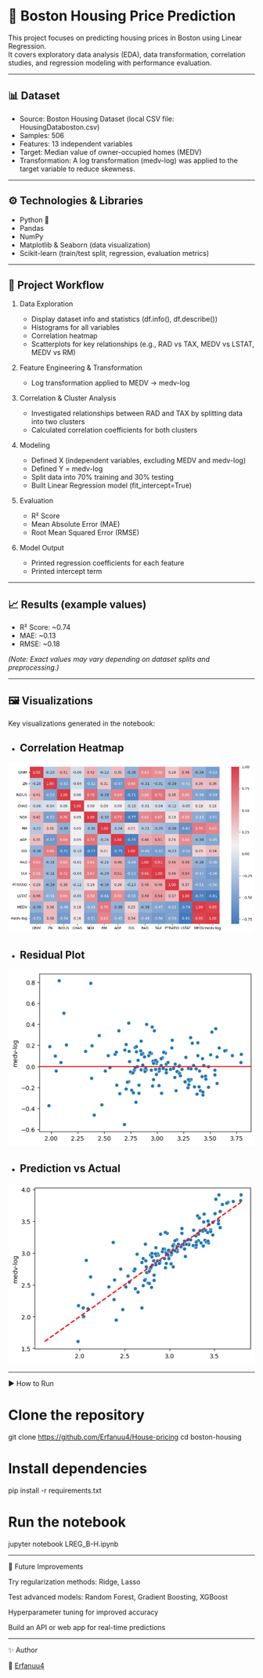 # 🏡 Boston Housing Price Prediction  

This project focuses on predicting housing prices in Boston using Linear Regression.  
It covers exploratory data analysis (EDA), data transformation, correlation studies, and regression modeling with performance evaluation.  

---

## 📊 Dataset
- Source: Boston Housing Dataset (local CSV file: HousingDataboston.csv)  
- Samples: 506  
- Features: 13 independent variables  
- Target: Median value of owner-occupied homes (MEDV)  
- Transformation: A log transformation (medv-log) was applied to the target variable to reduce skewness.  

---

## ⚙️ Technologies & Libraries
- Python 🐍  
- Pandas  
- NumPy  
- Matplotlib & Seaborn (data visualization)  
- Scikit-learn (train/test split, regression, evaluation metrics)  

---

## 🚀 Project Workflow
1. Data Exploration  
   - Display dataset info and statistics (df.info(), df.describe())  
   - Histograms for all variables  
   - Correlation heatmap  
   - Scatterplots for key relationships (e.g., RAD vs TAX, MEDV vs LSTAT, MEDV vs RM)  

2. Feature Engineering & Transformation  
   - Log transformation applied to MEDV → medv-log  

3. Correlation & Cluster Analysis  
   - Investigated relationships between RAD and TAX by splitting data into two clusters  
   - Calculated correlation coefficients for both clusters  

4. Modeling  
   - Defined X (independent variables, excluding MEDV and medv-log)  
   - Defined Y = medv-log  
   - Split data into 70% training and 30% testing  
   - Built Linear Regression model (fit_intercept=True)  

5. Evaluation  
   - R² Score  
   - Mean Absolute Error (MAE)  
   - Root Mean Squared Error (RMSE)  

6. Model Output  
   - Printed regression coefficients for each feature  
   - Printed intercept term  

---

## 📈 Results (example values)
- R² Score: ~0.74  
- MAE: ~0.13  
- RMSE: ~0.18  

*(Note: Exact values may vary depending on dataset splits and preprocessing.)*  

---

## 🖼️ Visualizations
Key visualizations generated in the notebook:  

- ## Correlation Heatmap

![Correlation Heatmap](images/00ab5094-9c53-4fd5-a5af-63cc4cbe72ee.png)  

- ## Residual Plot

![Residual Plot](images/0887c3a6-d604-4317-b305-f0c045a037e8.png)  

- ## Prediction vs Actual

![Prediction vs Actual](images/25677511-3a80-41ca-beb3-ed214684e5c9.png)


---

▶️ How to Run

# Clone the repository
git clone https://github.com/Erfanuu4/House-pricing
cd boston-housing

# Install dependencies 
pip install -r requirements.txt

# Run the notebook
jupyter notebook LREG_B-H.ipynb


---

📌 Future Improvements

Try regularization methods: Ridge, Lasso

Test advanced models: Random Forest, Gradient Boosting, XGBoost

Hyperparameter tuning for improved accuracy

Build an API or web app for real-time predictions



---

✨ Author

👤 [Erfanuu4](https://github.com/Erfanuu4)
